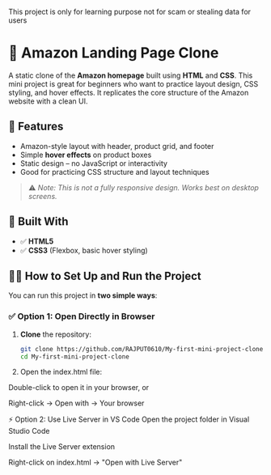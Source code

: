 This project is only for learning purpose not for scam or stealing data for users
# 🛒 Amazon Landing Page Clone

A static clone of the **Amazon homepage** built using **HTML** and **CSS**. This mini project is great for beginners who want to practice layout design, CSS styling, and hover effects. It replicates the core structure of the Amazon website with a clean UI.

## 🌟 Features

- Amazon-style layout with header, product grid, and footer
- Simple **hover effects** on product boxes
- Static design – no JavaScript or interactivity
- Good for practicing CSS structure and layout techniques

> ⚠️ *Note: This is not a fully responsive design. Works best on desktop screens.*

## 🔧 Built With

- ✅ **HTML5**
- ✅ **CSS3** (Flexbox, basic hover styling)

## 🧑‍💻 **How to Set Up and Run the Project**

You can run this project in **two simple ways**:

### ✅ **Option 1: Open Directly in Browser**

1. **Clone** the repository:

   ```bash
   git clone https://github.com/RAJPUT0610/My-first-mini-project-clone.git
   cd My-first-mini-project-clone
   
2. Open the index.html file:

Double-click to open it in your browser, or

Right-click → Open with → Your browser

⚡ Option 2: Use Live Server in VS Code
Open the project folder in Visual Studio Code

Install the Live Server extension

Right-click on index.html → "Open with Live Server"
